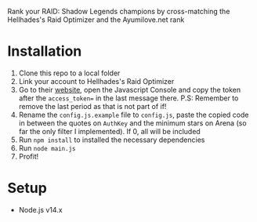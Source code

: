 Rank your RAID: Shadow Legends champions by cross-matching the Hellhades's Raid Optimizer and the Ayumilove.net rank

# Installation

1) Clone this repo to a local folder
2) Link your account to Hellhades's Raid Optimizer
3) Go to their [website](https://raidoptimiser.hellhades.com/), open the Javascript Console and copy the token after the `access_token=` in the last message there.
P.S: Remember to remove the last period as that is not part of if!
4) Rename the `config.js.example` file to `config.js`, paste the copied code in between the quotes on `AuthKey` and the minimum stars on Arena (so far the only filter I implemented). If 0, all will be included
5) Run `npm install` to installed the necessary dependencies
6) Run `node main.js`
7) Profit!

# Setup

- Node.js v14.x
